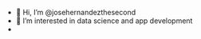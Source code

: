 - 👋 Hi, I’m @josehernandezthesecond
- 👀 I’m interested in data science and app development
- 

<!---
josehernandezthesecond/josehernandezthesecond is a ✨ special ✨ repository because its `README.md` (this file) appears on your GitHub profile.
You can click the Preview link to take a look at your changes.
--->
